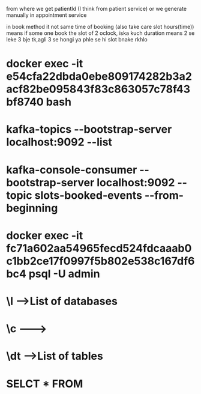 from where we get patientId (I think from patient service) or we generate manually in appointment service


in book method it not same time of booking (also take care slot hours(time))
means if some one book the slot of 2 oclock, iska kuch duration means 2 se leke 3 bje tk,agli 3 se hongi ya phle se hi slot bnake rkhlo

# docker exec -it e54cfa22dbda0ebe809174282b3a2acf82be095843f83c863057c78f43bf8740 bash
#  kafka-topics --bootstrap-server localhost:9092 --list
#  kafka-console-consumer --bootstrap-server localhost:9092 --topic slots-booked-events --from-beginning


# docker exec -it fc71a602aa54965fecd524fdcaaab0c1bb2ce17f0997f5b802e538c167df6bc4 psql -U admin
# \l -->List of databases
# \c ---><db-name>
# \dt -->List of tables
# SELCT * FROM <table-name>